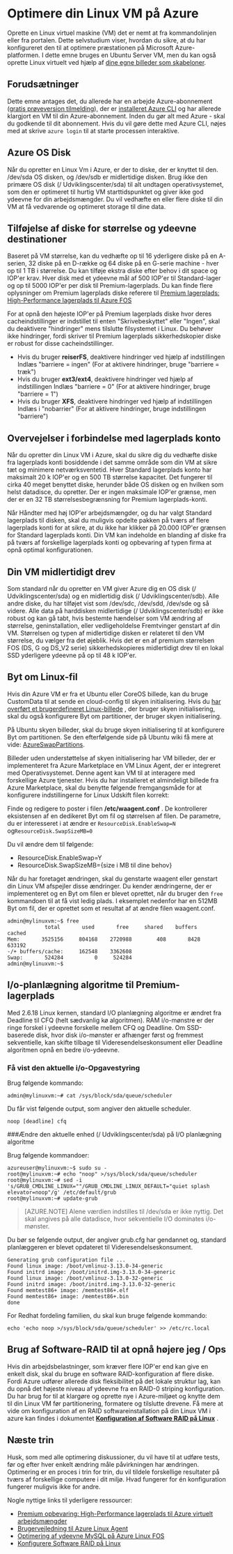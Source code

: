 <properties
    pageTitle="Optimere din Linux VM på Azure | Microsoft Azure"
    description="Få mere at vide nogle tip til optimering at sikre, at du har konfigureret din Linux VM for optimal ydeevne på Azure"
    keywords="Linux virtuel maskine virtuelt linux ubuntu virtuelt" 
    services="virtual-machines-linux"
    documentationCenter=""
    authors="rickstercdn"
    manager="timlt"
    editor="tysonn"
    tags="azure-resource-manager" />

<tags
    ms.service="virtual-machines-linux"
    ms.workload="infrastructure-services"
    ms.tgt_pltfrm="vm-linux"
    ms.devlang="na"
    ms.topic="article"
    ms.date="09/06/2016"
    ms.author="rclaus"/>

# <a name="optimize-your-linux-vm-on-azure"></a>Optimere din Linux VM på Azure

Oprette en Linux virtuel maskine (VM) det er nemt at fra kommandolinjen eller fra portalen. Dette selvstudium viser, hvordan du sikre, at du har konfigureret den til at optimere præstationen på Microsoft Azure-platformen. I dette emne bruges en Ubuntu Server VM, men du kan også oprette Linux virtuelt ved hjælp af [dine egne billeder som skabeloner](virtual-machines-linux-create-upload-generic.md).  

## <a name="prerequisites"></a>Forudsætninger

Dette emne antages det, du allerede har en arbejde Azure-abonnement ([gratis prøveversion tilmelding](https://azure.microsoft.com/pricing/free-trial/)), der er [installeret Azure CLI](../xplat-cli-install.md) og har allerede klargjort en VM til din Azure-abonnement. Inden du gør alt med Azure - skal du godkende til dit abonnement. Hvis du vil gøre dette med Azure CLI, nøjes med at skrive `azure login` til at starte processen interaktive. 

## <a name="azure-os-disk"></a>Azure OS Disk

Når du opretter en Linux Vm i Azure, er der to diske, der er knyttet til den. /dev/sda OS disken, og /dev/sdb er midlertidige disken.  Brug ikke den primære OS disk (/ Udviklingscenter/sda) til alt undtagen operativsystemet, som den er optimeret til hurtig VM starttidspunktet og giver ikke god ydeevne for din arbejdsmængder. Du vil vedhæfte en eller flere diske til din VM at få vedvarende og optimeret storage til dine data. 

## <a name="adding-disks-for-size-and-performance-targets"></a>Tilføjelse af diske for størrelse og ydeevne destinationer 

Baseret på VM størrelse, kan du vedhæfte op til 16 yderligere diske på en A-serien, 32 diske på en D-række og 64 diske på en G-serie machine - hver op til 1 TB i størrelse. Du kan tilføje ekstra diske efter behov i dit space og IOP'er krav. Hver disk med et ydeevne mål af 500 IOP'er til Standard-lager og op til 5000 IOP'er per disk til Premium-lagerplads.  Du kan finde flere oplysninger om Premium lagerplads diske referere til [Premium lagerplads: High-Performance lagerplads til Azure FOS](../storage/storage-premium-storage.md)

For at opnå den højeste IOP'er på Premium lagerplads diske hvor deres cacheindstillinger er indstillet til enten "Skrivebeskyttet" eller "Ingen", skal du deaktivere "hindringer" mens tilslutte filsystemet i Linux. Du behøver ikke hindringer, fordi skriver til Premium lagerplads sikkerhedskopier diske er robust for disse cacheindstillinger.

- Hvis du bruger **reiserFS**, deaktivere hindringer ved hjælp af indstillingen Indlæs "barriere = ingen" (For at aktivere hindringer, bruge "barriere = træk")
- Hvis du bruger **ext3/ext4**, deaktivere hindringer ved hjælp af indstillingen Indlæs "barriere = 0" (For at aktivere hindringer, bruge "barriere = 1")
- Hvis du bruger **XFS**, deaktivere hindringer ved hjælp af indstillingen Indlæs i "nobarrier" (For at aktivere hindringer, bruge indstillingen "barriere")

## <a name="storage-account-considerations"></a>Overvejelser i forbindelse med lagerplads konto

Når du opretter din Linux VM i Azure, skal du sikre dig du vedhæfte diske fra lagerplads konti bosiddende i det samme område som din VM at sikre tæt og minimere netværksventetid.  Hver Standard lagerplads konto har maksimalt 20 k IOP'er og en 500 TB størrelse kapacitet.  Det fungerer til cirka 40 meget benyttet diske, herunder både OS disken og en hvilken som helst datadisce, du opretter. Der er ingen maksimale IOP'er grænse, men der er en 32 TB størrelsesbegrænsning for Premium lagerplads-konti. 

Når Håndter med høj IOP'er arbejdsmængder, og du har valgt Standard lagerplads til disken, skal du muligvis opdelte pakken på tværs af flere lagerplads konti for at sikre, at du ikke har klikker på 20.000 IOP'er grænsen for Standard lagerplads konti. Din VM kan indeholde en blanding af diske fra på tværs af forskellige lagerplads konti og opbevaring af typen firma at opnå optimal konfigurationen. 

## <a name="your-vm-temporary-drive"></a>Din VM midlertidigt drev

Som standard når du opretter en VM giver Azure dig en OS disk (/ Udviklingscenter/sda) og en midlertidig disk (/ Udviklingscenter/sdb).  Alle andre diske, du har tilføjet vist som /dev/sdc, /dev/sdd, /dev/sde og så videre. Alle data på harddisken midlertidige (/ Udviklingscenter/sdb) er ikke robust og kan gå tabt, hvis bestemte hændelser som VM ændring af størrelse, geninstallation, eller vedligeholdelse Fremtvinger genstart af din VM.  Størrelsen og typen af midlertidige disken er relateret til den VM størrelse, du vælger fra det øjeblik. Hvis det er en af premium størrelsen FOS (DS, G og DS_V2 serie) sikkerhedskopieres midlertidigt drev til en lokal SSD yderligere ydeevne på op til 48 k IOP'er. 

## <a name="linux-swap-file"></a>Byt om Linux-fil

Hvis din Azure VM er fra et Ubuntu eller CoreOS billede, kan du bruge CustomData til at sende en cloud-config til skyen initialisering. Hvis du [har overført et brugerdefineret Linux-billede](virtual-machines-linux-upload-vhd.md) , der bruger skyen initialisering, skal du også konfigurere Byt om partitioner, der bruger skyen initialisering.

På Ubuntu skyen billeder, skal du bruge skyen initialisering til at konfigurere Byt om partitionen. Se den efterfølgende side på Ubuntu wiki få mere at vide: [AzureSwapPartitions](https://wiki.ubuntu.com/AzureSwapPartitions).

Billeder uden understøttelse af skyen initialisering har VM billeder, der er implementeret fra Azure Marketplace en VM Linux Agent, der er integreret med Operativsystemet. Denne agent kan VM til at interagere med forskellige Azure tjenester. Hvis du har installeret et almindeligt billede fra Azure Marketplace, skal du benytte følgende fremgangsmåde for at konfigurere indstillingerne for Linux Udskift filen korrekt:

Finde og redigere to poster i filen **/etc/waagent.conf** . De kontrollerer eksistensen af en dedikeret Byt om fil og størrelsen af filen. De parametre, du er interesseret i at ændre er `ResourceDisk.EnableSwap=N` og`ResourceDisk.SwapSizeMB=0` 

Du vil ændre dem til følgende:

* ResourceDisk.EnableSwap=Y
* ResourceDisk.SwapSizeMB={size i MB til dine behov} 

Når du har foretaget ændringen, skal du genstarte waagent eller genstart din Linux VM afspejler disse ændringer.  Du kender ændringerne, der er implementeret og en Byt om filen er blevet oprettet, når du bruger den `free` kommandoen til at få vist ledig plads. I eksemplet nedenfor har en 512MB Byt om fil, der er oprettet som et resultat af at ændre filen waagent.conf.

    admin@mylinuxvm:~$ free
                total       used       free     shared    buffers     cached
    Mem:       3525156     804168    2720988        408       8428     633192
    -/+ buffers/cache:     162548    3362608
    Swap:       524284          0     524284
    admin@mylinuxvm:~$
 
## <a name="io-scheduling-algorithm-for-premium-storage"></a>I/o-planlægning algoritme til Premium-lagerplads

Med 2.6.18 Linux kernen, standard I/O planlægning algoritme er ændret fra Deadline til CFQ (helt sædvanlig kø algoritmen). RAM i/o-mønstre er der ringe forskel i ydeevne forskelle mellem CFQ og Deadline.  Om SSD-baserede disk, hvor disk i/o-mønster er afhænger først og fremmest sekventielle, kan skifte tilbage til Videresendelseskonsument eller Deadline algoritmen opnå en bedre i/o-ydeevne.

### <a name="view-the-current-io-scheduler"></a>Få vist den aktuelle i/o-Opgavestyring

Brug følgende kommando:  

    admin@mylinuxvm:~# cat /sys/block/sda/queue/scheduler

Du får vist følgende output, som angiver den aktuelle scheduler.  

    noop [deadline] cfq

###<a name="change-the-current-device-devsda-of-io-scheduling-algorithm"></a>Ændre den aktuelle enhed (/ Udviklingscenter/sda) på I/O planlægning algoritme

Brug følgende kommandoer:  

    azureuser@mylinuxvm:~$ sudo su -
    root@mylinuxvm:~# echo "noop" >/sys/block/sda/queue/scheduler
    root@mylinuxvm:~# sed -i 's/GRUB_CMDLINE_LINUX=""/GRUB_CMDLINE_LINUX_DEFAULT="quiet splash elevator=noop"/g' /etc/default/grub
    root@mylinuxvm:~# update-grub

>[AZURE.NOTE] Alene værdien indstilles til /dev/sda er ikke nyttig. Det skal angives på alle datadisce, hvor sekventielle I/O dominates i/o-mønster.  

Du bør se følgende output, der angiver grub.cfg har gendannet og, standard planlæggeren er blevet opdateret til Videresendelseskonsument.  

    Generating grub configuration file ...
    Found linux image: /boot/vmlinuz-3.13.0-34-generic
    Found initrd image: /boot/initrd.img-3.13.0-34-generic
    Found linux image: /boot/vmlinuz-3.13.0-32-generic
    Found initrd image: /boot/initrd.img-3.13.0-32-generic
    Found memtest86+ image: /memtest86+.elf
    Found memtest86+ image: /memtest86+.bin
    done

For Redhat fordeling familien, du skal kun bruge følgende kommando:   

    echo 'echo noop >/sys/block/sda/queue/scheduler' >> /etc/rc.local

## <a name="using-software-raid-to-achieve-higher-iops"></a>Brug af Software-RAID til at opnå højere jeg / Ops

Hvis din arbejdsbelastninger, som kræver flere IOP'er end kan give en enkelt disk, skal du bruge en software RAID-konfiguration af flere diske. Fordi Azure udfører allerede disk fleksibilitet på det lokale struktur lag, kan du opnå det højeste niveau af ydeevne fra en RAID-0 striping konfiguration.  Du har brug for til at klargøre og oprette nye i Azure-miljøet og knytte dem til din Linux VM før partitionering, formatere og tilslutte drevene.  Få mere at vide om konfiguration af en RAID softwareinstallation på din Linux VM i azure kan findes i dokumentet **[Konfiguration af Software RAID på Linux](virtual-machines-linux-configure-raid.md)** .


## <a name="next-steps"></a>Næste trin

Husk, som med alle optimering diskussioner, du vil have til at udføre tests, før og efter hver enkelt ændring måle påvirkningen har ændringen.  Optimering er en proces i trin for trin, du vil tildele forskellige resultater på tværs af forskellige computere i dit miljø.  Hvad fungerer for én konfiguration fungerer muligvis ikke for andre.

Nogle nyttige links til yderligere ressourcer: 

- [Premium opbevaring: High-Performance lagerplads til Azure virtuelt arbejdsmængder](../storage/storage-premium-storage.md)
- [Brugervejledning til Azure Linux Agent](virtual-machines-linux-agent-user-guide.md)
- [Optimering af ydeevne MySQL på Azure Linux FOS](virtual-machines-linux-classic-optimize-mysql.md)
- [Konfigurere Software RAID på Linux](virtual-machines-linux-configure-raid.md)
